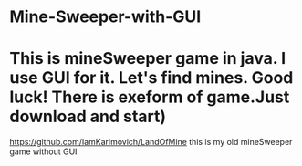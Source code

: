 # Mine-Sweeper-with-GUI
This is mineSweeper game in java. I use GUI for it. Let's find mines. Good luck!
There is exeform of game.Just download and start)
=================================================
https://github.com/IamKarimovich/LandOfMine
this is my old mineSweeper game without GUI
